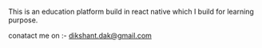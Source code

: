 This is an education platform build in react native which I build for learning purpose.

conatact me on :-
dikshant.dak@gmail.com
 
 
